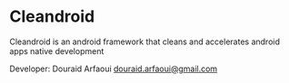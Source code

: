 # Cleandroid
Cleandroid is an android framework that cleans and accelerates android apps native development

Developer: Douraid Arfaoui <douraid.arfaoui@gmail.com>
